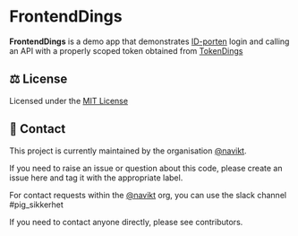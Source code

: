 # FrontendDings

**FrontendDings** is a demo app that demonstrates [ID-porten](https://eid.difi.no/en/id-porten) login and calling an API with a properly scoped token obtained from [TokenDings](https://github.com/nais/tokendings) 

## ⚖️ License
Licensed under the [MIT License](LICENSE)


## 👥 Contact

This project is currently maintained by the organisation [@navikt](https://github.com/navikt).

If you need to raise an issue or question about this code, please create an issue here and tag it with the appropriate label.

For contact requests within the [@navikt](https://github.com/navikt) org, you can use the slack channel #pig_sikkerhet

If you need to contact anyone directly, please see contributors.
